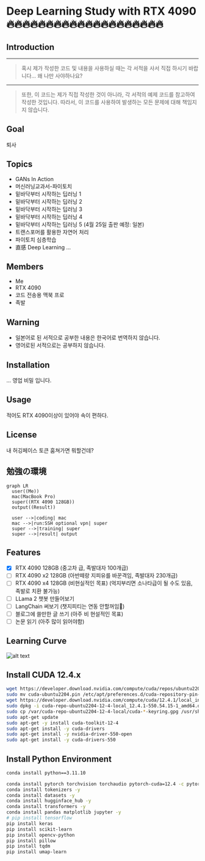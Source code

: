 # Deep Learning Study with RTX 4090 :fire::fire::fire::fire::fire::fire::fire::fire::fire::fire::fire::fire::fire::fire::fire::fire::fire::fire::fire::fire:

## Introduction

---
>혹시 제가 작성한 코드 및 내용을 사용하실 때는 각 서적을 사서 직접 하시기 바랍니다... 왜 나만 사야하나요?
---
>또한, 이 코드는 제가 직접 작성한 것이 아니라, 각 서적의 예제 코드를 참고하여 작성한 것입니다. 따라서, 이 코드를 사용하여 발생하는 모든 문제에 대해 책임지지 않습니다.

## Goal

퇴사

## Topics

* GANs In Action
* 머신러닝교과서-파이토치
* 밑바닥부터 시작하는 딥러닝 1
* 밑바닥부터 시작하는 딥러닝 2
* 밑바닥부터 시작하는 딥러닝 3
* 밑바닥부터 시작하는 딥러닝 4
* 밑바닥부터 시작하는 딥러닝 5 (4월 25일 출판 예정: 일본)
* 트랜스포머를 활용한 자연어 처리
* 파이토치 심층학습
* 直感 Deep Learning ...

## Members

* Me
* RTX 4090
* 코드 전송용 맥북 프로
* 족발

## Warning

* 일본어로 된 서적으로 공부한 내용은 한국어로 번역하지 않습니다.
* 영어로된 서적으로는 공부하지 않습니다.

## Installation

... 영업 비밀 입니다.

## Usage

적어도 RTX 4090이상이 있어야 속이 편하다.

## License

내 허깅페이스 토큰 훔쳐가면 뭐할건데?

## 勉強の環境

```mermaid
graph LR
  user((Me))
  mac(MacBook Pro)
  super((RTX 4090 128GB))
  output((Result))

  user -->|coding| mac
  mac -->|run:SSH optional vpn| super
  super -->|training| super
  super -->|result| output
```

## Features

* [x] RTX 4090 128GB (중고차 급, 족발대자 100개급)
* [ ] RTX 4090 x2 128GB (아반떼랑 지피유를 바꾼격임, 족발대자 230개급)
* [ ] RTX 4090 x4 128GB (비현실적인 목표) (억지부리면 소나타급이 될 수도 있음, 족발로 치환 불가능)
* [ ] LLama 2 챗봇 만들어보기
* [ ] LangChain 써보기 (챗지피티는 연동 안할꺼임:money_mouth_face:)
* [ ] 블로그에 쓸만한 글 쓰기 (아주 비 현설적인 목표)
* [ ] 논문 읽기 (아주 많이 읽어야함)

## Learning Curve

![alt text](<딥러닝 러닝커브.png>)


## Install CUDA 12.4.x
```bash
wget https://developer.download.nvidia.com/compute/cuda/repos/ubuntu2204/x86_64/cuda-ubuntu2204.pin
sudo mv cuda-ubuntu2204.pin /etc/apt/preferences.d/cuda-repository-pin-600
wget https://developer.download.nvidia.com/compute/cuda/12.4.1/local_installers/cuda-repo-ubuntu2204-12-4-local_12.4.1-550.54.15-1_amd64.deb
sudo dpkg -i cuda-repo-ubuntu2204-12-4-local_12.4.1-550.54.15-1_amd64.deb
sudo cp /var/cuda-repo-ubuntu2204-12-4-local/cuda-*-keyring.gpg /usr/share/keyrings/
sudo apt-get update
sudo apt-get -y install cuda-toolkit-12-4
sudo apt-get install -y cuda-drivers
sudo apt-get install -y nvidia-driver-550-open
sudo apt-get install -y cuda-drivers-550
```

## Install Python Environment
```bash
conda install python==3.11.10

conda install pytorch torchvision torchaudio pytorch-cuda=12.4 -c pytorch -c nvidia -y
conda install tokenizers -y
conda install datasets -y
conda install hugginface_hub -y
conda install transformers -y
conda install pandas matplotlib jupyter -y
# pip install tensorflow
pip install keras
pip install scikit-learn
pip install opencv-python
pip install pillow
pip install tqdm
pip install umap-learn